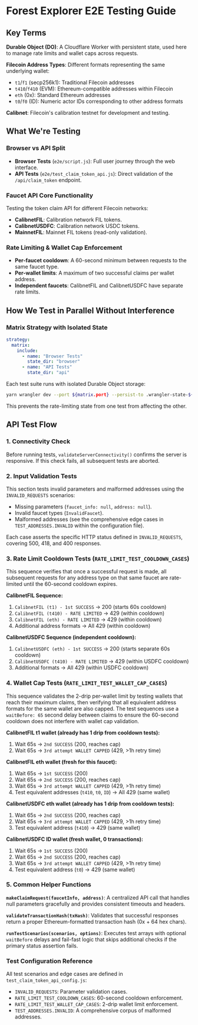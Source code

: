 # Forest Explorer E2E Testing Guide

## Key Terms

**Durable Object (DO)**: A Cloudflare Worker with persistent state, used here to manage rate limits and wallet caps across requests.

**Filecoin Address Types**: Different formats representing the same underlying wallet:
- `t1`/`f1` (secp256k1): Traditional Filecoin addresses
- `t410`/`f410` (EVM): Ethereum-compatible addresses within Filecoin
- `eth` (0x): Standard Ethereum addresses
- `t0`/`f0` (ID): Numeric actor IDs corresponding to other address formats

**Calibnet**: Filecoin's calibration testnet for development and testing.

## What We're Testing

### Browser vs API Split
- **Browser Tests** (`e2e/script.js`): Full user journey through the web interface.
- **API Tests** (`e2e/test_claim_token_api.js`): Direct validation of the `/api/claim_token` endpoint.

### Faucet API Core Functionality
Testing the token claim API for different Filecoin networks:
- **CalibnetFIL**: Calibration network FIL tokens.
- **CalibnetUSDFC**: Calibration network USDC tokens.
- **MainnetFIL**: Mainnet FIL tokens (read-only validation).

### Rate Limiting & Wallet Cap Enforcement
- **Per-faucet cooldown**: A 60-second minimum between requests to the same faucet type.
- **Per-wallet limits**: A maximum of two successful claims per wallet address.
- **Independent faucets**: CalibnetFIL and CalibnetUSDFC have separate rate limits.

## How We Test in Parallel Without Interference

### Matrix Strategy with Isolated State
```yaml
strategy:
  matrix:
    include:
      - name: "Browser Tests"
        state_dir: "browser"
      - name: "API Tests"  
        state_dir: "api"
```

Each test suite runs with isolated Durable Object storage:
```bash
yarn wrangler dev --port ${matrix.port} --persist-to .wrangler-state-${state_dir}-${github.run_id}
```

This prevents the rate-limiting state from one test from affecting the other.

## API Test Flow

### 1. Connectivity Check
Before running tests, `validateServerConnectivity()` confirms the server is responsive. If this check fails, all subsequent tests are aborted.

### 2. Input Validation Tests
This section tests invalid parameters and malformed addresses using the `INVALID_REQUESTS` scenarios:
- Missing parameters (`faucet_info: null`, `address: null`).
- Invalid faucet types (`InvalidFaucet`).
- Malformed addresses (see the comprehensive edge cases in `TEST_ADDRESSES.INVALID` within the configuration file).

Each case asserts the specific HTTP status defined in `INVALID_REQUESTS`, covering 500, 418, and 400 responses.

### 3. Rate Limit Cooldown Tests (`RATE_LIMIT_TEST_COOLDOWN_CASES`)

This sequence verifies that once a successful request is made, all subsequent requests for any address type on that same faucet are rate-limited until the 60-second cooldown expires.

**CalibnetFIL Sequence:**
1. `CalibnetFIL (t1) - 1st SUCCESS` → 200 (starts 60s cooldown)
2. `CalibnetFIL (t410) - RATE LIMITED` → 429 (within cooldown)
3. `CalibnetFIL (eth) - RATE LIMITED` → 429 (within cooldown) 
4. Additional address formats → All 429 (within cooldown)

**CalibnetUSDFC Sequence (independent cooldown):**
1. `CalibnetUSDFC (eth) - 1st SUCCESS` → 200 (starts separate 60s cooldown)
2. `CalibnetUSDFC (t410) - RATE LIMITED` → 429 (within USDFC cooldown)
3. Additional formats → All 429 (within USDFC cooldown)

### 4. Wallet Cap Tests (`RATE_LIMIT_TEST_WALLET_CAP_CASES`)

This sequence validates the 2-drip per-wallet limit by testing wallets that reach their maximum claims, then verifying that all equivalent address formats for the same wallet are also capped. The test sequences use a `waitBefore: 65` second delay between claims to ensure the 60-second cooldown does not interfere with wallet cap validation.

**CalibnetFIL t1 wallet (already has 1 drip from cooldown tests):**
1. Wait 65s → `2nd SUCCESS` (200, reaches cap)
2. Wait 65s → `3rd attempt WALLET CAPPED` (429, >1h retry time)

**CalibnetFIL eth wallet (fresh for this faucet):**
1. Wait 65s → `1st SUCCESS` (200)
2. Wait 65s → `2nd SUCCESS` (200, reaches cap)  
3. Wait 65s → `3rd attempt WALLET CAPPED` (429, >1h retry time)
4. Test equivalent addresses (`t410`, `t0`, `ID`) → All 429 (same wallet)

**CalibnetUSDFC eth wallet (already has 1 drip from cooldown tests):**
1. Wait 65s → `2nd SUCCESS` (200, reaches cap)
2. Wait 65s → `3rd attempt WALLET CAPPED` (429, >1h retry time)
3. Test equivalent address (`t410`) → 429 (same wallet)

**CalibnetUSDFC ID wallet (fresh wallet, 0 transactions):**
1. Wait 65s → `1st SUCCESS` (200)
2. Wait 65s → `2nd SUCCESS` (200, reaches cap)
3. Wait 65s → `3rd attempt WALLET CAPPED` (429, >1h retry time)
4. Test equivalent address (`t0`) → 429 (same wallet)

### 5. Common Helper Functions

**`makeClaimRequest(faucetInfo, address)`**: A centralized API call that handles null parameters gracefully and provides consistent timeouts and headers.

**`validateTransactionHash(txHash)`**: Validates that successful responses return a proper Ethereum-formatted transaction hash (0x + 64 hex chars).

**`runTestScenarios(scenarios, options)`**: Executes test arrays with optional `waitBefore` delays and fail-fast logic that skips additional checks if the primary status assertion fails.

### Test Configuration Reference
All test scenarios and edge cases are defined in `test_claim_token_api_config.js`:
- `INVALID_REQUESTS`: Parameter validation cases.
- `RATE_LIMIT_TEST_COOLDOWN_CASES`: 60-second cooldown enforcement.
- `RATE_LIMIT_TEST_WALLET_CAP_CASES`: 2-drip wallet limit enforcement.
- `TEST_ADDRESSES.INVALID`: A comprehensive corpus of malformed addresses.